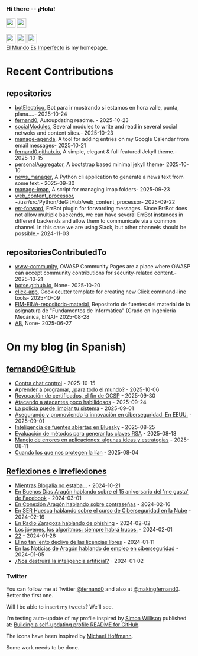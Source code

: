 ### Hi there -- ¡Hola!

<a href="mailto:ftricas@unizar.es" title="e-mail"><i class="svg-icon email"></i></a> 
<a href="https://www.linkedin.com/in/fernand0" title="My LinkedIn//Mi LinkedIn"><img src="https://img.shields.io/badge/linkedin-%230077B5.svg?&style=for-the-badge&logo=linkedin&logoColor=white" height=25></a> 
<a href="https://www.twitter.com/fernand0" title="My Twitter//Mi Twitter"><img src="https://img.shields.io/badge/twitter-%231DA1F2.svg?&style=for-the-badge&logo=twitter&logoColor=white" height=25></i></a> 
<link href="https://mastodon.social/@fernand0" rel="me" title="My Mastodon//Mi Mastodon"><img src="https://img.shields.io/static/v1?label=Mastodon&message=Social&color=blue" height=25></i></a> 
<a href="https://flickr.com/fernand0"><img src="https://img.shields.io/static/v1?label=Flickr&message=Images&color=blue" height=25></a>
<a href="https://dev.to/fernand0"><img src="https://img.shields.io/badge/DEV.TO-%230A0A0A.svg?&style=for-the-badge&logo=dev-dot-to&logoColor=white" height=25></a>
<div>
<a href="https://elmundoesimperfecto.com/" rel="me">El Mundo Es Imperfecto</a> is my homepage.
</div>

# Recent Contributions
<!-- recent_releases starts -->


## repositories
* [botElectrico](https://github.com/fernand0/botElectrico),  Bot para ir mostrando si estamos en hora valle, punta, plana....- 2025-10-24
* [fernand0](https://github.com/fernand0/fernand0),  Autoupdating readme. - 2025-10-23
* [socialModules](https://github.com/fernand0/socialModules),  Several modules to write and read in several social netwoks and content sites.- 2025-10-23
* [manage-agenda](https://github.com/fernand0/manage-agenda),  A tool for adding entries on my Google Calendar from email messages- 2025-10-21
* [fernand0.github.io](https://github.com/fernand0/fernand0.github.io),  A simple, elegant & full featured Jekyll theme.- 2025-10-15
* [personalAggregator](https://github.com/fernand0/personalAggregator),  A bootstrap based minimal jekyll theme- 2025-10-10
* [news_manager](https://github.com/fernand0/news_manager),  A Python cli application to generate a news text from some text.- 2025-09-30
* [manage-imap](https://github.com/fernand0/manage-imap),  A script for managing imap folders- 2025-09-23
* [web_content_processor](https://github.com/fernand0/web_content_processor),  ~/usr/src/Python/deGitHub/web_content_processor- 2025-09-22
* [err-forward](https://github.com/fernand0/err-forward),  ErrBot plugin for forwarding messages. Since ErrBot does not allow multiple backends, we can have several ErrBot instances in different backends and allow them to communicate via a common channel. In this case we are using Slack, but other channels should be possible.- 2024-11-03

## repositoriesContributedTo
* [www-community](https://github.com/OWASP/www-community),  OWASP Community Pages are a place where OWASP can accept community contributions for security-related content.- 2025-10-21
* [botse.github.io](https://github.com/botse/botse.github.io),  None- 2025-10-20
* [click-app](https://github.com/simonw/click-app),  Cookiecutter template for creating new Click command-line tools- 2025-10-09
* [FIM-EINA-repositorio-material](https://github.com/ricardojrdez/FIM-EINA-repositorio-material),  Repositorio de fuentes del material de la asignatura de "Fundamentos de Informática" (Grado en Ingeniería Mecánica, EINA)- 2025-08-28
* [AB](https://github.com/simber72/AB),  None- 2025-06-27
<!-- recent_releases ends -->

# On my blog (in Spanish)

<!-- blog starts -->


## [fernand0@GitHub](https://fernand0.github.io/)
* [Contra chat control](http://fernand0.github.io//contra-chat-control/) - 2025-10-15
* [Aprender a programar, ¿para todo el mundo?](http://fernand0.github.io//seras-bueno-programacion/) - 2025-10-06
* [Revocación de certificados, el fin de OCSP](http://fernand0.github.io//certificados-ocsp-cifrado-web/) - 2025-09-30
* [Atacando a atacantes poco habilidosos](http://fernand0.github.io//ataque-script-kiddies/) - 2025-09-24
* [La policía puede limpiar tu sistema](http://fernand0.github.io//fbi-reparando-errores/) - 2025-09-01
* [Asegurando y promoviendo la innovación en ciberseguridad. En EEUU.](http://fernand0.github.io//orden-fortalezimiento-ciberseguridad/) - 2025-09-01
* [Inteligencia de fuentes abiertas en Bluesky](http://fernand0.github.io//osint-inteligencia-bluesky/) - 2025-08-25
* [Evaluación de métodos para generar las claves RSA](http://fernand0.github.io//claves-RSA/) - 2025-08-18
* [Manejo de errores en aplicaciones: algunas ideas y estrategias](http://fernand0.github.io//manejo-errores-python/) - 2025-08-11
* [Cuando los que nos protegen la lían](http://fernand0.github.io//protegerse-ataques/) - 2025-08-04

## [Reflexiones e Irreflexiones](http://fernand0.blogalia.com/)
* [Mientras Blogalia no estaba...](http://fernand0.blogalia.com//historias/78899) - 2024-10-21
* [En Buenos D&#237;as Arag&#243;n hablando sobre el 15 aniversario del 'me gusta' de Facebook](http://fernand0.blogalia.com//historias/78830) - 2024-03-01
* [En Conexi&#243;n Arag&#243;n hablando sobre contrase&#241;as](http://fernand0.blogalia.com//historias/78823) - 2024-02-16
* [En SER Huesca hablando sobre el curso de Ciberseguridad en la Nube](http://fernand0.blogalia.com//historias/78822) - 2024-02-16
* [En Radio Zaragoza hablando de phishing](http://fernand0.blogalia.com//historias/78816) - 2024-02-02
* [Los j&#243;venes, los algoritmos: siempre habr&#225; trucos.](http://fernand0.blogalia.com//historias/78815) - 2024-02-01
* [22](http://fernand0.blogalia.com//historias/78812) - 2024-01-28
* [El no tan lento declive de las licencias libres](http://fernand0.blogalia.com//historias/78804) - 2024-01-11
* [En las Noticias de Arag&#243;n hablando de empleo en ciberseguridad](http://fernand0.blogalia.com//historias/78801) - 2024-01-05
* [&#191;Nos destruir&#225; la inteligencia artificial?](http://fernand0.blogalia.com//historias/78800) - 2024-01-02
<!-- blog ends -->

### Twitter 

You can follow me at Twitter [@fernand0](https://twitter.com/fernand0) and also at [@makingfernand0](https://twitter.com/fernand0). Better the first one.

Will I be able to insert my tweets? We'll see.

I'm testing auto-update of my profile inspired by [Simon Willison](https://simonwillison.net/) published at: [Building a self-updating profile README for GitHub](https://simonwillison.net/2020/Jul/10/self-updating-profile-readme/).

The icons have been inspired by [Michael Hoffmann](https://www.mokkapps.de/).

Some work needs to be done.

<!--
**fernand0/fernand0** is a ✨ _special_ ✨ repository because its `README.md` (this file) appears on your GitHub profile.

Here are some ideas to get you started:

- 🔭 I’m currently working on ...
- 🌱 I’m currently learning ...
- 👯 I’m looking to collaborate on ...
- 🤔 I’m looking for help with ...
- 💬 Ask me about ...
- 📫 How to reach me: ...
- 😄 Pronouns: ...
- ⚡ Fun fact: ...
-->
